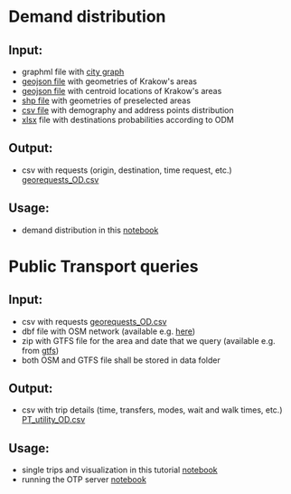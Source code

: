 # Demand distribution
## Input:
* graphml file with [city graph](https://github.com/OlhaShulikaUJ/SUM_project/blob/main/PT/data/Krakow.graphml)
* [geojson file](https://github.com/OlhaShulikaUJ/SUM_project/blob/main/PT/data/krk.geojson) with geometries of Krakow's areas
* [geojson file](https://github.com/OlhaShulikaUJ/SUM_project/blob/main/PT/data/krk_centroid.geojson) with centroid locations of Krakow's areas
* [shp file](https://github.com/OlhaShulikaUJ/SUM_project/blob/main/PT/data/Obszary_SUM.shp) with geometries of preselected areas
* [csv file](https://github.com/OlhaShulikaUJ/SUM_project/blob/main/PT/data/demografia_KRK.csv) with demography and address points distribution 
* [xlsx](https://github.com/OlhaShulikaUJ/SUM_project/blob/main/PT/data/Krakow_model_OD_matrices.xlsx) file with destinations probabilities according to ODM

## Output:
* csv with requests (origin, destination, time request, etc.) [georequests_OD.csv](https://github.com/OlhaShulikaUJ/SUM_project/tree/main/PT/georequests)

## Usage:
* demand distribution in this [notebook](https://github.com/OlhaShulikaUJ/SUM_project/blob/main/PT/demand_distribution.ipynb)

# Public Transport queries
## Input:
* csv  with requests [georequests_OD.csv](https://github.com/OlhaShulikaUJ/SUM_project/blob/main/PT/georequests/georequests_O(area10)_D.csv)
* dbf file with OSM network (available e.g. [here](https://www.interline.io/osm/extracts/))
* zip with GTFS file for the area and date that we query (available e.g. from [gtfs](https://gtfs.ztp.krakow.pl/))
* both OSM and GTFS file shall be stored in data folder

## Output:
* csv with trip details (time, transfers, modes, wait and walk times, etc.) [PT_utility_OD.csv](https://github.com/OlhaShulikaUJ/SUM_project/blob/main/PT/georequests/PT_utility_OD(area10).csv)

## Usage:
* single trips and visualization in this tutorial [notebook](https://github.com/OlhaShulikaUJ/SUM_project/blob/main/PT/PT_KRK_OD.ipynb)
* running the OTP server [notebook](https://github.com/OlhaShulikaUJ/SUM_project/blob/main/PT/run%20OTP%20server-KRK.ipynb)
